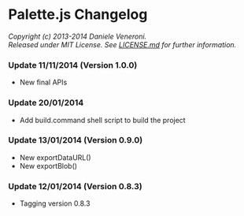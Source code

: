 # Palette.js Changelog

_Copyright (c) 2013-2014 Daniele Veneroni._  
_Released under MIT License. See [LICENSE.md](LICENSE.md) for further information._

### Update 11/11/2014 (Version 1.0.0)

* New final APIs

### Update 20/01/2014

* Add build.command shell script to build the project

### Update 13/01/2014 (Version 0.9.0)

* New exportDataURL()
* New exportBlob()

### Update 12/01/2014 (Version 0.8.3)

* Tagging version 0.8.3
